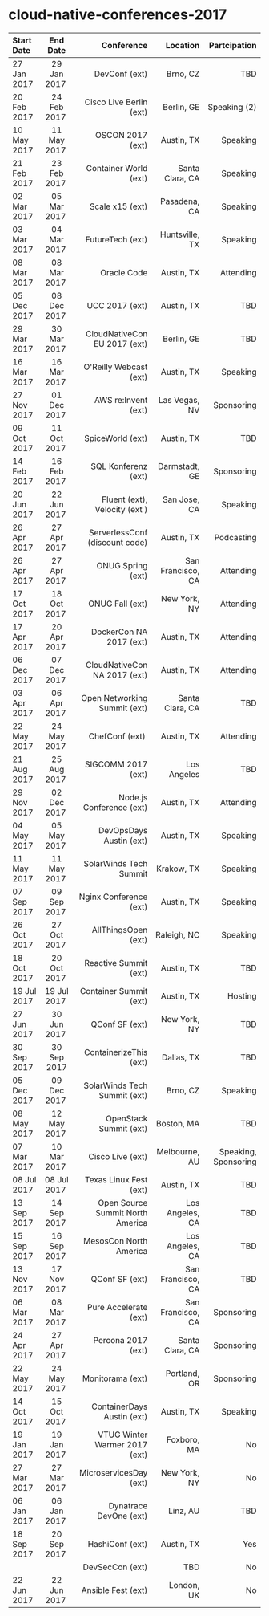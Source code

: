# cloud-native-conferences-2017
| Start Date | End Date | Conference | Location | Partcipation |
| :--- | :---: | ---: | ---: | ---: |
|	27 Jan 2017 	|	29 Jan 2017 	|	DevConf (ext)	|	Brno, CZ	|	TBD	|
|	﻿20 Feb 2017 	|	﻿24 Feb 2017 	|	Cisco Live Berlin (ext)	|	Berlin, GE	|	Speaking (2)	|
|	﻿10 May 2017 	|	﻿11 May 2017 	|	OSCON 2017 (ext)	|	Austin, TX	|	Speaking	|
|	﻿21 Feb 2017 	|	﻿23 Feb 2017 	|	Container World (ext)	|	Santa Clara, CA	|	Speaking	|
|	﻿02 Mar 2017 	|	﻿05 Mar 2017 	|	Scale x15 (ext)	|	Pasadena, CA	|	Speaking	|
|	﻿03 Mar 2017 	|	﻿04 Mar 2017 	|	FutureTech (ext)	|	Huntsville, TX	|	Speaking	|
|	﻿08 Mar 2017﻿ 	|	﻿08 Mar 2017﻿ 	|	Oracle Code	|	Austin, TX	|	Attending	|
|	﻿05 Dec 2017 	|	﻿08 Dec 2017 	|	UCC 2017 (ext)	|	Austin, TX	|	TBD	|
|	﻿29 Mar 2017 	|	﻿30 Mar 2017 	|	CloudNativeCon EU 2017 (ext)	|	Berlin, GE	|	TBD	|
|	﻿16 Mar 2017 	|	﻿16 Mar 2017 	|	O'Reilly Webcast (ext)	|	Austin, TX	|	Speaking	|
|	﻿27 Nov 2017 	|	﻿01 Dec 2017 	|	AWS re:Invent (ext)	|	Las Vegas, NV	|	Sponsoring	|
|	﻿09 Oct 2017 	|	﻿11 Oct 2017 	|	SpiceWorld (ext)	|	Austin, TX	|	TBD	|
|	﻿14 Feb 2017﻿	|	﻿16 Feb 2017 	|	SQL Konferenz (ext)	|	Darmstadt, GE	|	Sponsoring	|
|	﻿20 Jun 2017 	|	﻿22 Jun 2017 	|	Fluent (ext), Velocity (ext )	|	San Jose, CA	|	Speaking	|
|	﻿26 Apr 2017 	|	﻿27 Apr 2017 	|	ServerlessConf (discount code)	|	Austin, TX	|	Podcasting	|
|	﻿26 Apr 2017 	|	﻿27 Apr 2017 	|	ONUG Spring (ext)	|	San Francisco, CA	|	Attending	|
|	﻿17 Oct 2017 	|	﻿18 Oct 2017 	|	ONUG Fall (ext)	|	New York, NY	|	Attending	|
|	17 Apr 2017 	|	﻿20 Apr 2017 	|	DockerCon NA 2017 (ext)	|	Austin, TX	|	Attending	|
|	06 Dec 2017 	|	07 Dec 2017 	|	CloudNativeCon NA 2017 (ext)	|	Austin, TX	|	Attending	|
|	03 Apr 2017 	|	06 Apr 2017 	|	Open Networking Summit (ext)	|	Santa Clara, CA	|	TBD	|
|	22 May 2017 	|	24 May 2017 	|	ChefConf (ext) 	|	Austin, TX	|	Attending	|
|	21 Aug 2017 	|	25 Aug 2017 	|	SIGCOMM 2017 (ext)	|	Los Angeles	|	TBD	|
|	29 Nov 2017 	|	02 Dec 2017 	|	Node.js Conference (ext)	|	Austin, TX	|	Attending	|
|	04 May 2017 	|	05 May 2017 	|	DevOpsDays Austin (ext)	|	Austin, TX	|	Speaking	|
|	11 May 2017 	|	11 May 2017 	|	SolarWinds Tech Summit	|	Krakow, TX	|	Speaking	|
|	07 Sep 2017	  | 09 Sep 2017 	|	Nginx Conference (ext)	|	Austin, TX	|	Speaking	|
|	﻿26 Oct 2017 	|	﻿27 Oct 2017 	|	AllThingsOpen (ext)	|	Raleigh, NC	|	Speaking	|
|	﻿18 Oct 2017 	|	﻿20 Oct 2017 	|	Reactive Summit (ext)	|	Austin, TX	|	TBD	|
|	﻿19 Jul 2017 	|	﻿19 Jul 2017 	|	Container Summit (ext)	|	Austin, TX	|	Hosting	|
|	﻿27 Jun 2017 	|	﻿30 Jun 2017 	|	QConf SF (ext)	|	New York, NY	|	TBD	|
|	﻿30 Sep 2017 	|	﻿30 Sep 2017﻿	|	ContainerizeThis (ext)	|	Dallas, TX	|	TBD	|
|	﻿05 Dec 2017 	|	﻿09 Dec 2017 	|	SolarWinds Tech Summit (ext)	|	Brno, CZ	|	Speaking	|
|	﻿08 May 2017 	|	﻿12 May 2017 	|	OpenStack Summit (ext)	|	Boston, MA	|	TBD	|
|	﻿07 Mar 2017 	|	﻿10 Mar 2017 	|	Cisco Live (ext)	|	Melbourne, AU	|	Speaking, Sponsoring	|
|	﻿08 Jul 2017 	|	﻿08 Jul 2017 	|	Texas Linux Fest (ext)	|	Austin, TX	|	TBD	|
|	﻿13 Sep 2017 	|	﻿14 Sep 2017 	|	Open Source Summit North America	|	Los Angeles, CA	|	TBD	|
|	﻿15 Sep 2017 	|	﻿16 Sep 2017 	|	MesosCon North America	|	Los Angeles, CA	|	TBD	|
|	﻿13 Nov 2017 	|	﻿17 Nov 2017 	|	QConf SF (ext)	|	San Francisco, CA	|	TBD	|
|	﻿06 Mar 2017 	|	﻿08 Mar 2017 	|	Pure Accelerate (ext)	|	San Francisco, CA	|	Sponsoring	|
|	﻿24 Apr 2017 	|	﻿27 Apr 2017 	|	Percona 2017 (ext)	|	Santa Clara, CA	|	Sponsoring	|
|	﻿22 May 2017 	|	﻿24 May 2017 	|	Monitorama (ext)	|	Portland, OR	|	Sponsoring	|
|	﻿14 Oct 2017 	|	﻿15 Oct 2017 	|	ContainerDays Austin (ext)	|	Austin, TX	|	Speaking	|
|	﻿19 Jan 2017 	|	﻿19 Jan 2017 	|	VTUG Winter Warmer 2017 (ext)	|	Foxboro, MA	|	No	|
|	﻿27 Mar 2017 	|	﻿27 Mar 2017 	|	MicroservicesDay (ext)	|	New York, NY	|	No	|
|	﻿06 Jan 2017 	|	﻿06 Jan 2017 	|	Dynatrace DevOne (ext)	|	Linz, AU	|	TBD	|
|	﻿18 Sep 2017 	|	﻿20 Sep 2017 	|	HashiConf (ext)	|	Austin, TX	|	Yes	|
|		|		|	DevSecCon (ext)	|	TBD	|	No	|
|	﻿22 Jun 2017 	|	﻿22 Jun 2017 	|	Ansible Fest (ext)	|	London, UK	|	No	|
